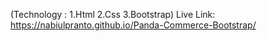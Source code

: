 (Technology : 1.Html 2.Css 3.Bootstrap) Live Link: https://nabiulpranto.github.io/Panda-Commerce-Bootstrap/
